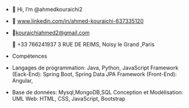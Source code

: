 - 👋 Hi, I’m @ahmedkouraichi2    

- 👀  www.linkedin.com/in/ahmed-kouraichi-637335120
- 👀kouraichiahmed2@gmail.com

  👀 +33 766241937  3 RUE DE REIMS, Noisy le  Grand ,Paris

- Compétences
- Langages de programmation: 
Java, Python, JavaScript
Framework (Eack-End): Spring Boot,
Spring Data JPA
Framework (Front-End): Angular,


- Base de données:
Mysql,MongoDB,SQL
Conception et Modélisation: UML
Web: HTML, CSS, JavaScript,
Bootstrap


